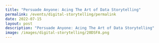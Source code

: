 ```yaml
---
title: "Persuade Anyone: Acing The Art of Data Storytelling"
permalink: /events/digital-storytelling/permalink
date: 2022-07-15
layout: post
description: "Persuade Anyone: Acing The Art of Data Storytelling"
image: /images/digital-storytelling/20DSFA.png
---
```

